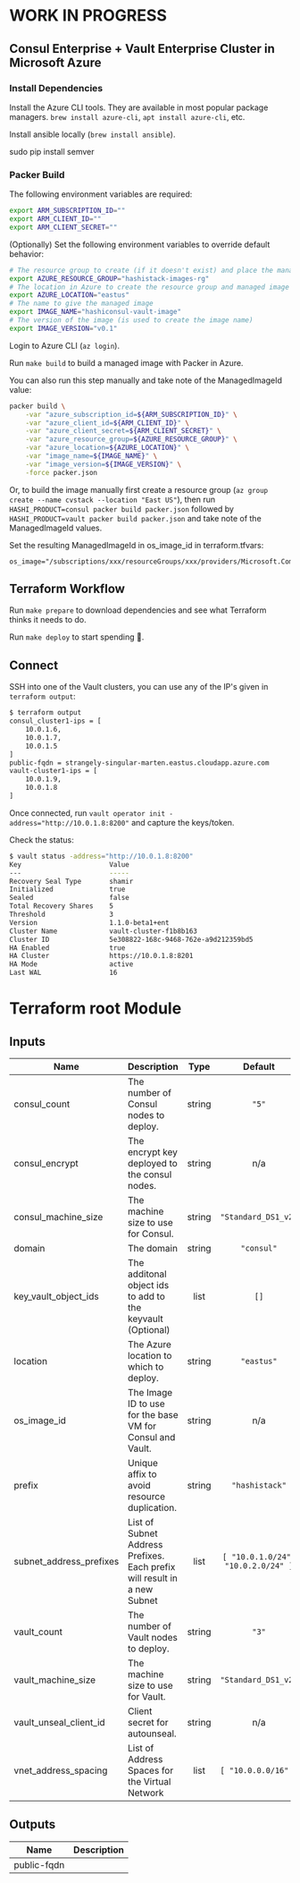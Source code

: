 # WORK IN PROGRESS

## Consul Enterprise + Vault Enterprise Cluster in Microsoft Azure

### Install Dependencies

Install the Azure CLI tools. They are available in most popular package managers. `brew install azure-cli`, `apt install azure-cli`, etc.

Install ansible locally (`brew install ansible`).

sudo pip install semver

### Packer Build

The following environment variables are required:

```sh
export ARM_SUBSCRIPTION_ID=""
export ARM_CLIENT_ID=""
export ARM_CLIENT_SECRET=""
```

(Optionally) Set the following environment variables to override default behavior:
```sh
# The resource group to create (if it doesn't exist) and place the managed image
export AZURE_RESOURCE_GROUP="hashistack-images-rg"
# The location in Azure to create the resource group and managed image
export AZURE_LOCATION="eastus"
# The name to give the managed image
export IMAGE_NAME="hashiconsul-vault-image"
# The version of the image (is used to create the image name)
export IMAGE_VERSION="v0.1"
```

Login to Azure CLI (`az login`).

Run `make build` to build a managed image with Packer in Azure.

You can also run this step manually and take note of the ManagedImageId value:

```sh
packer build \
    -var "azure_subscription_id=${ARM_SUBSCRIPTION_ID}" \
    -var "azure_client_id=${ARM_CLIENT_ID}" \
    -var "azure_client_secret=${ARM_CLIENT_SECRET}" \
    -var "azure_resource_group=${AZURE_RESOURCE_GROUP}" \
    -var "azure_location=${AZURE_LOCATION}" \
    -var "image_name=${IMAGE_NAME}" \
    -var "image_version=${IMAGE_VERSION}" \
    -force packer.json
```

Or, to build the image manually first create a resource group (`az group create --name cvstack --location "East US"`), then run `HASHI_PRODUCT=consul packer build packer.json` followed by `HASHI_PRODUCT=vault packer build packer.json` and take note of the ManagedImageId values. 

Set the resulting ManagedImageId in os_image_id in terraform.tfvars:

```hcl
os_image="/subscriptions/xxx/resourceGroups/xxx/providers/Microsoft.Compute/images/xxx"
```

## Terraform Workflow

Run `make prepare` to download dependencies and see what Terraform thinks it needs to do.

Run `make deploy` to start spending :money_with_wings:.

## Connect

SSH into one of the Vault clusters, you can use any of the IP's given in `terraform output`:

```sh
$ terraform output
consul_cluster1-ips = [
    10.0.1.6,
    10.0.1.7,
    10.0.1.5
]
public-fqdn = strangely-singular-marten.eastus.cloudapp.azure.com
vault-cluster1-ips = [
    10.0.1.9,
    10.0.1.8
]
```

Once connected, run `vault operator init -address="http://10.0.1.8:8200"` and capture the keys/token.

Check the status:

```sh
$ vault status -address="http://10.0.1.8:8200"
Key                      Value
---                      -----
Recovery Seal Type       shamir
Initialized              true
Sealed                   false
Total Recovery Shares    5
Threshold                3
Version                  1.1.0-beta1+ent
Cluster Name             vault-cluster-f1b8b163
Cluster ID               5e308822-168c-9468-762e-a9d212359bd5
HA Enabled               true
HA Cluster               https://10.0.1.8:8201
HA Mode                  active
Last WAL                 16
```

# Terraform root Module

<!-- BEGINNING OF PRE-COMMIT-TERRAFORM DOCS HOOK -->
## Inputs

| Name | Description | Type | Default | Required |
|------|-------------|:----:|:-----:|:-----:|
| consul\_count | The number of Consul nodes to deploy. | string | `"5"` | no |
| consul\_encrypt | The encrypt key deployed to the consul nodes. | string | n/a | yes |
| consul\_machine\_size | The machine size to use for Consul. | string | `"Standard_DS1_v2"` | no |
| domain | The domain | string | `"consul"` | no |
| key\_vault\_object\_ids | The additonal object ids to add to the keyvault (Optional) | list | `[]` | no |
| location | The Azure location to which to deploy. | string | `"eastus"` | no |
| os\_image\_id | The Image ID to use for the base VM for Consul and Vault. | string | n/a | yes |
| prefix | Unique affix to avoid resource duplication. | string | `"hashistack"` | no |
| subnet\_address\_prefixes | List of Subnet Address Prefixes. Each prefix will result in a new Subnet | list | `[ "10.0.1.0/24", "10.0.2.0/24" ]` | no |
| vault\_count | The number of Vault nodes to deploy. | string | `"3"` | no |
| vault\_machine\_size | The machine size to use for Vault. | string | `"Standard_DS1_v2"` | no |
| vault\_unseal\_client\_id | Client secret for autounseal. | string | n/a | yes |
| vnet\_address\_spacing | List of Address Spaces for the Virtual Network | list | `[ "10.0.0.0/16" ]` | no |

## Outputs

| Name | Description |
|------|-------------|
| public-fqdn |  |

<!-- END OF PRE-COMMIT-TERRAFORM DOCS HOOK -->